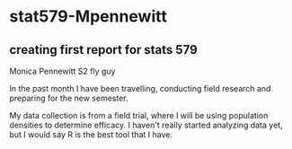 # stat579-Mpennewitt
## creating first report for stats 579

Monica Pennewitt S2 fly guy

In the past month I have been travelling, conducting field research and preparing for the new semester. 

My data collection is from a field trial, where I will be using population densities to determine efficacy. 
I haven't really started analyzing data yet, but I would say R is the best tool that I have. 
